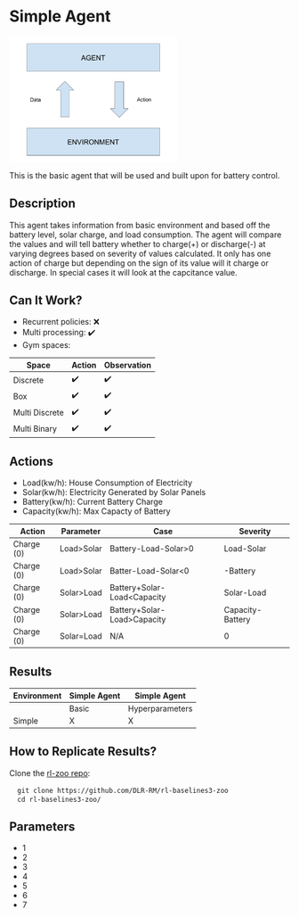 # Simple Agent

<img src="images/Basic Agent_Environment.png" align="middle" width="60%"/>

This is the basic agent that will be used and built upon for battery control.

## Description

This agent takes information from basic environment and based off the battery level, solar charge, and load consumption. The agent will compare the values and will tell battery whether to charge(+) or discharge(-) at varying degrees based on severity of values calculated. It only has one action of charge but depending on the sign of its value will it charge or discharge. In special cases it will look at the capcitance value. 

## Can It Work? 

-  Recurrent policies: ❌
-  Multi processing: ✔️
-  Gym spaces:

|    Space      |    Action    | Observation | 
|---------------|--------------|-------------|
| Discrete      | :heavy_check_mark: | :heavy_check_mark: | 
| Box           | :heavy_check_mark: | :heavy_check_mark: | 
| Multi Discrete| :heavy_check_mark: | :heavy_check_mark: | 
| Multi Binary  | :heavy_check_mark: | :heavy_check_mark: | 
<!-- Note need to actually test thesse and have group look through them -->

## Actions

-  Load(kw/h): House Consumption of Electricity
-  Solar(kw/h): Electricity Generated by Solar Panels
-  Battery(kw/h): Current Battery Charge
-  Capacity(kw/h): Max Capacty of Battery


|    Action     |   Parameter  | Case                         | Severity        | 
|---------------|--------------|------------------------------|-----------------|
| Charge (0)    |  Load>Solar  |  Battery-Load-Solar>0        | Load-Solar      | 
| Charge (0)    |  Load>Solar  |  Batter-Load-Solar<0         | -Battery        | 
| Charge (0)    | Solar>Load   |  Battery+Solar-Load<Capacity | Solar-Load      | 
| Charge (0)    | Solar>Load   |  Battery+Solar-Load>Capacity | Capacity-Battery| 
| Charge (0)    | Solar=Load   |  N/A                         | 0               | 



## Results

|  Environment  |   Simple Agent  |  Simple Agent  | 
|---------------|-----------------|----------------|
|               | Basic           | Hyperparameters| 
|Simple         | X               |   X            |  

## How to Replicate Results?

Clone the [rl-zoo repo](https://github.com/DLR-RM/rl-baselines3-zoo):

```
  git clone https://github.com/DLR-RM/rl-baselines3-zoo
  cd rl-baselines3-zoo/
```

## Parameters

-  1
-  2
-  3
-  4
-  5
-  6
-  7





